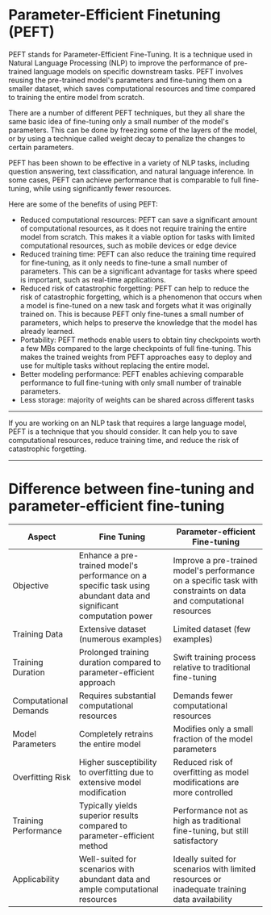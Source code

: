 # Parameter-Efficient Finetuning (PEFT)

PEFT stands for Parameter-Efficient Fine-Tuning. It is a technique used in Natural Language Processing (NLP) to improve the performance of pre-trained language models on specific downstream tasks. PEFT involves reusing the pre-trained model's parameters and fine-tuning them on a smaller dataset, which saves computational resources and time compared to training the entire model from scratch.

There are a number of different PEFT techniques, but they all share the same basic idea of fine-tuning only a small number of the model's parameters. This can be done by freezing some of the layers of the model, or by using a technique called weight decay to penalize the changes to certain parameters.

PEFT has been shown to be effective in a variety of NLP tasks, including question answering, text classification, and natural language inference. In some cases, PEFT can achieve performance that is comparable to full fine-tuning, while using significantly fewer resources.

Here are some of the benefits of using PEFT:
- Reduced computational resources: PEFT can save a significant amount of computational resources, as it does not require training the entire model from scratch. This makes it a viable option for tasks with limited computational resources, such as mobile devices or edge device
- Reduced training time: PEFT can also reduce the training time required for fine-tuning, as it only needs to fine-tune a small number of parameters. This can be a significant advantage for tasks where speed is important, such as real-time applications.
- Reduced risk of catastrophic forgetting: PEFT can help to reduce the risk of catastrophic forgetting, which is a phenomenon that occurs when a model is fine-tuned on a new task and forgets what it was originally trained on. This is because PEFT only fine-tunes a small number of parameters, which helps to preserve the knowledge that the model has already learned.
- Portability: PEFT methods enable users to obtain tiny checkpoints worth a few MBs compared to the large checkpoints of full fine-tuning. This makes the trained weights from PEFT approaches easy to deploy and use for multiple tasks without replacing the entire model.
- Better modeling performance: PEFT enables achieving comparable performance to full fine-tuning with only small number of trainable parameters.
- Less storage: majority of weights can be shared across different tasks

<hr/>
If you are working on an NLP task that requires a large language model, PEFT is a technique that you should consider. It can help you to save computational resources, reduce training time, and reduce the risk of catastrophic forgetting.
<hr/>

# Difference between fine-tuning and parameter-efficient fine-tuning
| Aspect | Fine Tuning | Parameter-efficient Fine-tuning|
| ------- | ---------- | ------------------------------- |
| Objective	| Enhance a pre-trained model's performance on a specific task using abundant data and significant computation power	| Improve a pre-trained model's performance on a specific task with constraints on data and computational resources|
| Training Data|	Extensive dataset (numerous examples)|	Limited dataset (few examples)|
|Training Duration|	Prolonged training duration compared to parameter-efficient approach|	Swift training process relative to traditional fine-tuning|
|Computational Demands|	Requires substantial computational resources|	Demands fewer computational resources|
|Model Parameters|	Completely retrains the entire model|	Modifies only a small fraction of the model parameters|
|Overfitting Risk|	Higher susceptibility to overfitting due to extensive model modification|	Reduced risk of overfitting as model modifications are more controlled|
|Training Performance|	Typically yields superior results compared to parameter-efficient method|	Performance not as high as traditional fine-tuning, but still satisfactory|
|Applicability|	Well-suited for scenarios with abundant data and ample computational resources|	Ideally suited for scenarios with limited resources or inadequate training data availability|

